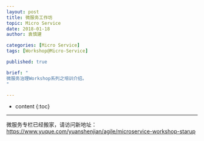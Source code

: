 ```yaml
---
layout: post
title: 微服务工作坊
topic: Micro Service
date: 2018-01-18
author: 袁慎建

categories: [Micro Service]
tags: [Workshop@Micro-Service]

published: true

brief: "
微服务治理Workshop系列之培训介绍。
"

---
```


* content
{:toc}

---

微服务专栏已经搬家，请访问新地址：<https://www.yuque.com/yuanshenjian/agile/microservice-workshop-starup>
